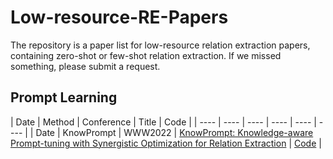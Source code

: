 # Low-resource-RE-Papers
 
The repository is a paper list for low-resource relation extraction papers, containing zero-shot or few-shot relation extraction. If we missed something, please submit a request.

## Prompt Learning

|  Date	| Method | Conference | Title | Code |
|  ----  | ----  | ---- | ---- | ---- | ---- |
|  Date	| KnowPrompt | WWW2022 | [KnowPrompt: Knowledge-aware Prompt-tuning with
Synergistic Optimization for Relation Extraction]() | [Code](https://github.com/zjunlp/KnowPrompt) |




